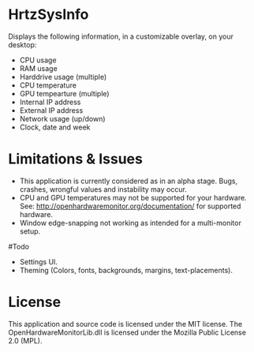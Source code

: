 # HrtzSysInfo
Displays the following information, in a customizable overlay, on your desktop:
- CPU usage
- RAM usage
- Harddrive usage (multiple)
- CPU temperature
- GPU tempearture (multiple)
- Internal IP address
- External IP address
- Network usage (up/down)
- Clock, date and week 

# Limitations & Issues
- This application is currently considered as in an alpha stage. Bugs, crashes, wrongful values and instability may occur.
- CPU and GPU temperatures may not be supported for your hardware. See: http://openhardwaremonitor.org/documentation/ for supported hardware.
- Window edge-snapping not working as intended for a multi-monitor setup.
 
#Todo
- Settings UI.
- Theming (Colors, fonts, backgrounds, margins, text-placements).

# License
This application and source code is licensed under the MIT license.
The OpenHardwareMonitorLib.dll is licensed under the Mozilla Public License 2.0 (MPL).
